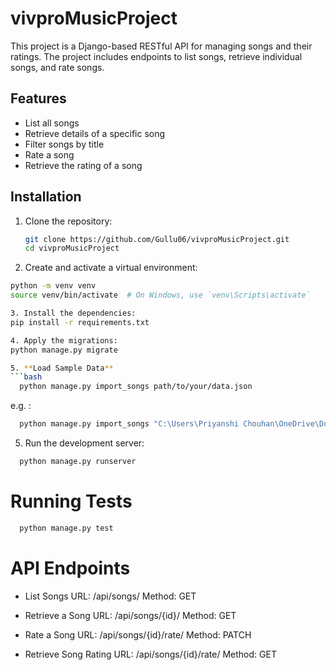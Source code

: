 # vivproMusicProject

This project is a Django-based RESTful API for managing songs and their ratings. The project includes endpoints to list songs, retrieve individual songs, and rate songs.

## Features

- List all songs
- Retrieve details of a specific song
- Filter songs by title
- Rate a song
- Retrieve the rating of a song

## Installation

1. Clone the repository:

   ```sh
   git clone https://github.com/Gullu06/vivproMusicProject.git
   cd vivproMusicProject

2. Create and activate a virtual environment:

  ```sh
  python -m venv venv
  source venv/bin/activate  # On Windows, use `venv\Scripts\activate`

3. Install the dependencies:
  pip install -r requirements.txt

4. Apply the migrations:
  python manage.py migrate

5. **Load Sample Data**
```bash
    python manage.py import_songs path/to/your/data.json
```
e.g. :
```bash
  python manage.py import_songs "C:\Users\Priyanshi Chouhan\OneDrive\Documents\Python\vivproProject\vivproMusicProject\playlist.json"
```

5. Run the development server:
```bash
  python manage.py runserver
```

# Running Tests
```bash
  python manage.py test
```

# API Endpoints

- List Songs
  URL: /api/songs/
  Method: GET

- Retrieve a Song
  URL: /api/songs/{id}/
  Method: GET

- Rate a Song
  URL: /api/songs/{id}/rate/
  Method: PATCH

- Retrieve Song Rating
  URL: /api/songs/{id}/rate/
  Method: GET
